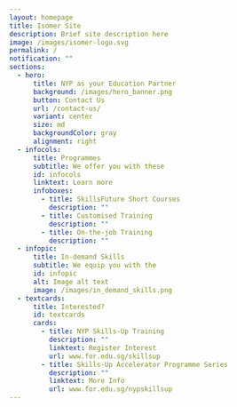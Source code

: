 ```yaml
---
layout: homepage
title: Isomer Site
description: Brief site description here
image: /images/isomer-logo.svg
permalink: /
notification: ""
sections:
  - hero:
      title: NYP as your Education Partner
      background: /images/hero_banner.png
      button: Contact Us
      url: /contact-us/
      variant: center
      size: md
      backgroundColor: gray
      alignment: right
  - infocols:
      title: Programmes
      subtitle: We offer you with these
      id: infocols
      linktext: Learn more
      infoboxes:
        - title: SkillsFuture Short Courses
          description: ""
        - title: Customised Training
          description: ""
        - title: On-the-job Training
          description: ""
  - infopic:
      title: In-demand Skills
      subtitle: We equip you with the
      id: infopic
      alt: Image alt text
      image: /images/in_demand_skills.png
  - textcards:
      title: Interested?
      id: textcards
      cards:
        - title: NYP Skills-Up Training
          description: ""
          linktext: Register Interest
          url: www.for.edu.sg/skillsup
        - title: Skills-Up Accelerator Programme Series
          description: ""
          linktext: More Info
          url: www.for.edu.sg/nypskillsup
---
```

